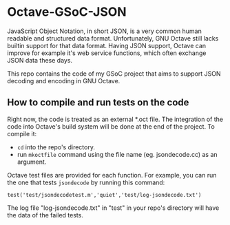 # Octave-GSoC-JSON
JavaScript Object Notation​, in short JSON, is a very common human readable and structured data format. Unfortunately, GNU Octave still lacks builtin support for that data format. Having JSON support, Octave can improve for example it's web service functions, which often exchange JSON data these days. 

This repo contains the code of my GSoC project that aims to support JSON decoding and encoding in GNU Octave.

## How to compile and run tests on the code
Right now, the code is treated as an external *.oct file. The integration of the code into Octave's build system will be done at the end of the project. To compile it:
* `cd` into the repo's directory.
* run `mkoctfile` command using the file name (eg. jsondecode.cc) as an argument.

Octave test files are provided for each function. For example, you can run the one that tests `jsondecode` by running this command:
```
test('test/jsondecodetest.m','quiet','test/log-jsondecode.txt')
```
The log file "log-jsondecode.txt" in "test" in your repo's directory will have the data of the failed tests.
